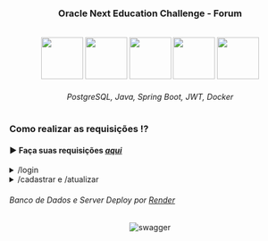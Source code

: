 <h3 align="center">Oracle Next Education Challenge - Forum </h3>

<br>

<div align="center">

<img width="75px" height="75px" src="https://github.com/lucas-adm/one-challenge-springboot-forum/assets/118030896/963da4e2-d3ff-4de2-902c-14308618c84e">
<img width="75px" height="75px" src="https://github.com/lucas-adm/one-challenge-springboot-forum/assets/118030896/92fc976d-58fa-40b1-bf2e-6769f63831ad">
<img width="75px" height="75px" src="https://github.com/lucas-adm/one-challenge-springboot-hotel/assets/118030896/ba256dce-7970-404f-8ebc-93e482480e77">
<img width="75px" height="75px" src="https://github.com/lucas-adm/one-challenge-springboot-forum/assets/118030896/314fdf40-8e8d-466c-ad78-2dfd9820e08d">
<img width="75px" height="75px" src="https://github.com/lucas-adm/one-challenge-springboot-hotel/assets/118030896/498fd551-bb05-4d22-8560-a14b3f1d076c">

###### *PostgreSQL, Java, Spring Boot, JWT, Docker*

#

</div>

### Como realizar as requisições ⁉

#### ▶ Faça suas requisições *<a href="https://forum-cg7l.onrender.com/swagger-ui.html">aqui</a>* 

<details>
<summary>/login</summary>
  
```java
"email":"admin@one.com",
"senha":"123456"
```

<div align="center">
  
![efetuarLogin](https://i.imgur.com/8Kqm3sW.png)

</div>

> Copie o valor do Token BCrypt retornado

- Agora, na parte de cima da página, acesse o botão ***Authorize*** e cole o valor copiado para liberar todas as requisições!

<br>

<div align="center">

![](https://i.imgur.com/oFJOwA2.png)

</div>

</details>

<details>
<summary>/cadastrar e /atualizar</summary>

#### ***ENUMs***

###### Cursos disponíveis para cadastro
```java
public enum Curso {
    Java_OO,
    Java_Excecoes,
    Java_e_Java_Lang,
    Java_consumindo_api,
    Java_trabalhando_com_lambda,
    Java_Collections,
    Java_Spring_Boot;
}
```
###### Status disponíveis para atualização
```java
public enum Status {
    NAO_RESPONDIDO,
    NAO_SOLUCIONADO,
    SOLUCIONADO,
    FECHADO;
}
```
</details>

###### Banco de Dados e Server Deploy por <a href="https://render.com">*Render*</a>

<div align="center">

![swagger](https://i.imgur.com/gBGculH.png)
  
</div>

